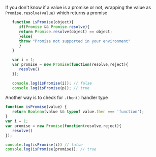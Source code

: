
   If you don't know if a value is a promise or not, wrapping the value as `Promise.resolve(value)` which returns a promise

   ```javascript
      function isPromise(object){
         if(Promise && Promise.resolve){
         return Promise.resolve(object) == object;
         }else{
         throw "Promise not supported in your environment"
         }
      }

      var i = 1;
      var promise = new Promise(function(resolve,reject){
         resolve()
      });

      console.log(isPromise(i)); // false
      console.log(isPromise(p)); // true
   ```

   Another way is to check for `.then()` handler type

   ```javascript
   function isPromise(value) {
      return Boolean(value && typeof value.then === 'function');
   }
   var i = 1;
   var promise = new Promise(function(resolve,reject){
      resolve()
   });

   console.log(isPromise(i)) // false
   console.log(isPromise(promise)); // true
   ```
